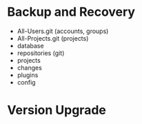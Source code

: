 # Backup and Recovery

* All-Users.git (accounts, groups)
* All-Projects.git (projects)
* database
* repositories (git)
* projects
* changes
* plugins
* config

# Version Upgrade
